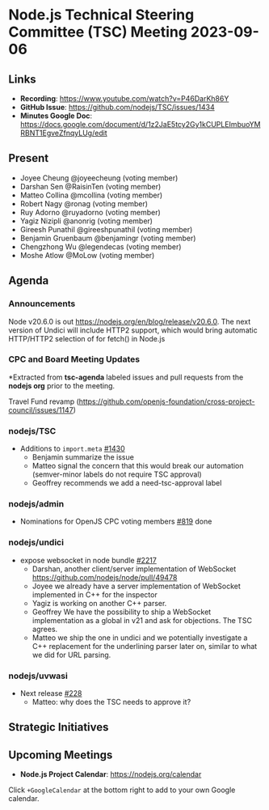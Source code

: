 # Node.js Technical Steering Committee (TSC) Meeting 2023-09-06

## Links

* **Recording**: <https://www.youtube.com/watch?v=P46DarKh86Y>
* **GitHub Issue**: <https://github.com/nodejs/TSC/issues/1434>
* **Minutes Google Doc**: <https://docs.google.com/document/d/1z2JaE5tcy2Gy1kCUPLEImbuoYMRBNT1EgveZfnqyLUg/edit>

## Present

* Joyee Cheung @joyeecheung (voting member)
* Darshan Sen @RaisinTen (voting member)
* Matteo Collina @mcollina (voting member)
* Robert Nagy @ronag (voting member)
* Ruy Adorno @ruyadorno (voting member)
* Yagiz Nizipli @anonrig (voting member)
* Gireesh Punathil @gireeshpunathil (voting member)
* Benjamin Gruenbaum @benjamingr (voting member)
* Chengzhong Wu @legendecas (voting member)
* Moshe Atlow @MoLow (voting member)

## Agenda

### Announcements

Node v20.6.0 is out <https://nodejs.org/en/blog/release/v20.6.0>.
The next version of Undici will include HTTP2 support, which would bring automatic HTTP/HTTP2 selection of for fetch() in Node.js

### CPC and Board Meeting Updates

\*Extracted from **tsc-agenda** labeled issues and pull requests from the **nodejs org** prior to the meeting.

Travel Fund revamp (<https://github.com/openjs-foundation/cross-project-council/issues/1147>)

### nodejs/TSC

* Additions to `import.meta` [#1430](https://github.com/nodejs/TSC/issues/1430)
  * Benjamin summarize the issue
  * Matteo signal the concern that this would break our automation (semver-minor labels do not require TSC approval)
  * Geoffrey recommends we add a need-tsc-approval label

### nodejs/admin

* Nominations for OpenJS CPC voting members [#819](https://github.com/nodejs/admin/issues/819)
  done

### nodejs/undici

* expose websocket in node bundle [#2217](https://github.com/nodejs/undici/pull/2217)
  * Darshan, another client/server implementation of WebSocket <https://github.com/nodejs/node/pull/49478>
  * Joyee we already have a server implementation of WebSocket implemented in C++ for the inspector
  * Yagiz is working on another C++ parser.
  * Geoffrey We have the possibility to ship a WebSocket implementation as a global in v21 and ask for objections. The TSC agrees.
  * Matteo we ship the one in undici and we potentially investigate a C++ replacement for the underlining parser later on, similar to what we did for URL parsing.

### nodejs/uvwasi

* Next release [#228](https://github.com/nodejs/uvwasi/issues/228)
  * Matteo: why does the TSC needs to approve it?

## Strategic Initiatives

## Upcoming Meetings

* **Node.js Project Calendar**: <https://nodejs.org/calendar>

Click `+GoogleCalendar` at the bottom right to add to your own Google calendar.
